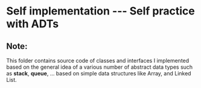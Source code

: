 # Self implementation --- Self practice with ADTs

## Note:
This folder contains source code of classes and interfaces I implemented based on the general idea of a various number of abstract data types such as **stack**, **queue**, ... based on simple data structures like Array, and Linked List.

## 

